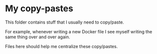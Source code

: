 # My copy-pastes

This folder contains stuff that I usually need to copy/paste.

For example, whenever writing a new Docker file I see myself writing the same
thing over and over again.

Files here should help me centralize these copy/pastes.
